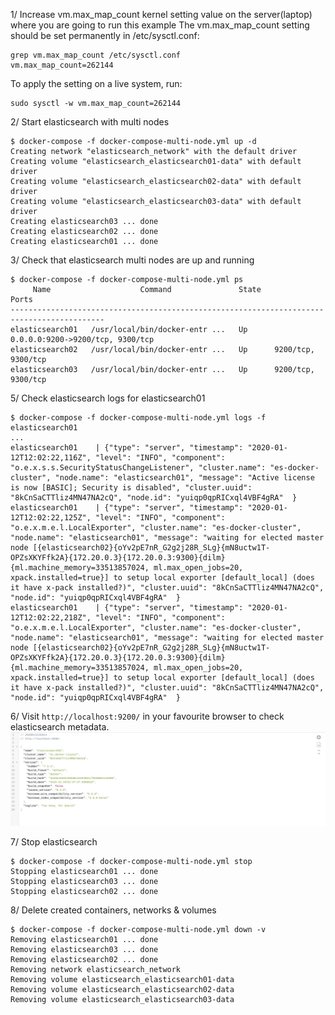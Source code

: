 1/ Increase vm.max_map_count kernel setting value on the server(laptop) where you are going to run this example
The vm.max_map_count setting should be set permanently in /etc/sysctl.conf:
```
grep vm.max_map_count /etc/sysctl.conf
vm.max_map_count=262144
```
To apply the setting on a live system, run:
```
sudo sysctl -w vm.max_map_count=262144
```

2/ Start elasticsearch with multi nodes

```
$ docker-compose -f docker-compose-multi-node.yml up -d
Creating network "elasticsearch_network" with the default driver
Creating volume "elasticsearch_elasticsearch01-data" with default driver
Creating volume "elasticsearch_elasticsearch02-data" with default driver
Creating volume "elasticsearch_elasticsearch03-data" with default driver
Creating elasticsearch03 ... done
Creating elasticsearch02 ... done
Creating elasticsearch01 ... done
```

3/ Check that elasticsearch multi nodes are up and running
```
$ docker-compose -f docker-compose-multi-node.yml ps
     Name                    Command               State                Ports              
-------------------------------------------------------------------------------------------
elasticsearch01   /usr/local/bin/docker-entr ...   Up      0.0.0.0:9200->9200/tcp, 9300/tcp
elasticsearch02   /usr/local/bin/docker-entr ...   Up      9200/tcp, 9300/tcp              
elasticsearch03   /usr/local/bin/docker-entr ...   Up      9200/tcp, 9300/tcp   
```

5/ Check elasticsearch logs for elasticsearch01
```
$ docker-compose -f docker-compose-multi-node.yml logs -f elasticsearch01
...
elasticsearch01    | {"type": "server", "timestamp": "2020-01-12T12:02:22,116Z", "level": "INFO", "component": "o.e.x.s.s.SecurityStatusChangeListener", "cluster.name": "es-docker-cluster", "node.name": "elasticsearch01", "message": "Active license is now [BASIC]; Security is disabled", "cluster.uuid": "8kCnSaCTTliz4MN47NA2cQ", "node.id": "yuiqp0qpRICxql4VBF4gRA"  }
elasticsearch01    | {"type": "server", "timestamp": "2020-01-12T12:02:22,125Z", "level": "INFO", "component": "o.e.x.m.e.l.LocalExporter", "cluster.name": "es-docker-cluster", "node.name": "elasticsearch01", "message": "waiting for elected master node [{elasticsearch02}{oYv2pE7nR_G2g2j28R_SLg}{mN8uctw1T-OPZsXKYFfk2A}{172.20.0.3}{172.20.0.3:9300}{dilm}{ml.machine_memory=33513857024, ml.max_open_jobs=20, xpack.installed=true}] to setup local exporter [default_local] (does it have x-pack installed?)", "cluster.uuid": "8kCnSaCTTliz4MN47NA2cQ", "node.id": "yuiqp0qpRICxql4VBF4gRA"  }
elasticsearch01    | {"type": "server", "timestamp": "2020-01-12T12:02:22,218Z", "level": "INFO", "component": "o.e.x.m.e.l.LocalExporter", "cluster.name": "es-docker-cluster", "node.name": "elasticsearch01", "message": "waiting for elected master node [{elasticsearch02}{oYv2pE7nR_G2g2j28R_SLg}{mN8uctw1T-OPZsXKYFfk2A}{172.20.0.3}{172.20.0.3:9300}{dilm}{ml.machine_memory=33513857024, ml.max_open_jobs=20, xpack.installed=true}] to setup local exporter [default_local] (does it have x-pack installed?)", "cluster.uuid": "8kCnSaCTTliz4MN47NA2cQ", "node.id": "yuiqp0qpRICxql4VBF4gRA"  }
```

6/ Visit `http://localhost:9200/` in your favourite browser to check elasticsearch metadata.
![ElasticSearch metadata](./elasticsearch-multi-node.png)

7/ Stop elasticsearch
```
$ docker-compose -f docker-compose-multi-node.yml stop
Stopping elasticsearch01 ... done
Stopping elasticsearch03 ... done
Stopping elasticsearch02 ... done
```

8/ Delete created containers, networks & volumes
```
$ docker-compose -f docker-compose-multi-node.yml down -v
Removing elasticsearch01 ... done
Removing elasticsearch03 ... done
Removing elasticsearch02 ... done
Removing network elasticsearch_network
Removing volume elasticsearch_elasticsearch01-data
Removing volume elasticsearch_elasticsearch02-data
Removing volume elasticsearch_elasticsearch03-data
```
